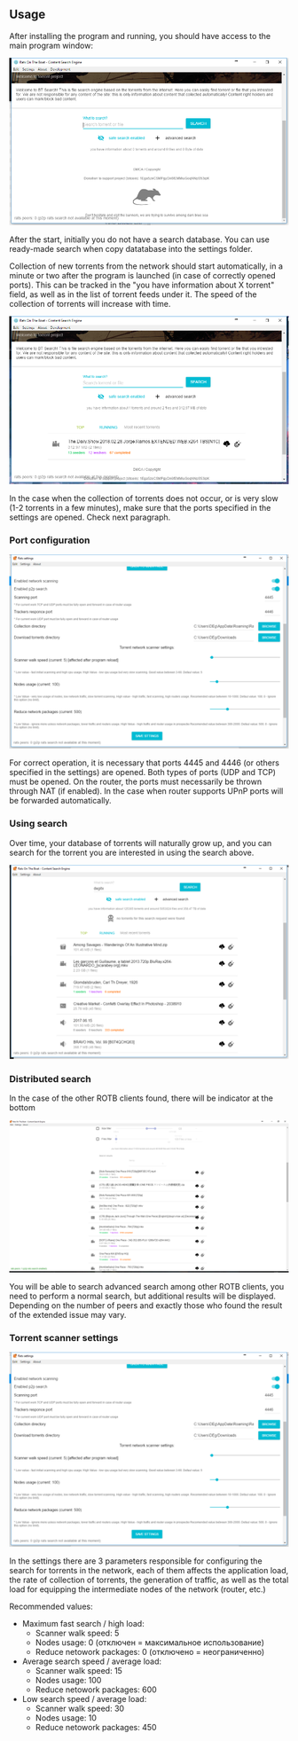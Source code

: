 ## Usage

After installing the program and running, you should have access to the main program window:

[![After start](img/main_no_torrents.png)](https://github.com/DEgITx/rats-search)

After the start, initially you do not have a search database. You can use ready-made search when copy datatabase into the settings folder.

Collection of new torrents from the network should start automatically, in a minute or two after the program is launched (in case of correctly opened ports).
This can be tracked in the "you have information about X torrent" field, as well as in the list of torrent feeds under it. The speed of the collection of torrents will increase with time.

[![First](img/first_torrent.png)](https://github.com/DEgITx/rats-search)

In the case when the collection of torrents does not occur, or is very slow (1-2 torrents in a few minutes), make sure that the ports specified in the settings are opened. Check next paragraph.

### Port configuration

[![Settings](img/settings.png)](https://github.com/DEgITx/rats-search)

For correct operation, it is necessary that ports 4445 and 4446 (or others specified in the settings) are opened. Both types of ports (UDP and TCP) must be opened. On the router, the ports must necessarily be thrown through NAT (if enabled). In the case when router supports UPnP ports will be forwarded automatically. 

### Using search

Over time, your database of torrents will naturally grow up, and you can search for the torrent you are interested in using the search above.

[![A lot of torrents](img/base_big.png)](https://github.com/DEgITx/rats-search)

### Distributed search

In the case of the other ROTB clients found, there will be indicator at the bottom

[![A lot of torrents](img/peer.png)](https://github.com/DEgITx/rats-search)

You will be able to search advanced search among other ROTB clients, you need to perform a normal search, but additional results will be displayed. Depending on the number of peers and exactly those who found the result of the extended issue may vary.

### Torrent scanner settings

[![Settings](img/settings.png)](https://github.com/DEgITx/rats-search)

In the settings there are 3 parameters responsible for configuring the search for torrents in the network, each of them affects the application load, the rate of collection of torrents, the generation of traffic, as well as the total load for equipping the intermediate nodes of the network (router, etc.)

Recommended values:
* Maximum fast search / high load:
  * Scanner walk speed: 5
  * Nodes usage: 0 (отключен = максимальное использование)
  * Reduce netowork packages: 0 (отключено = неограниченно)
* Average search speed / average load:
  * Scanner walk speed: 15
  * Nodes usage: 100
  * Reduce netowork packages: 600
* Low search speed / average load:
  * Scanner walk speed: 30
  * Nodes usage: 10
  * Reduce netowork packages: 450
